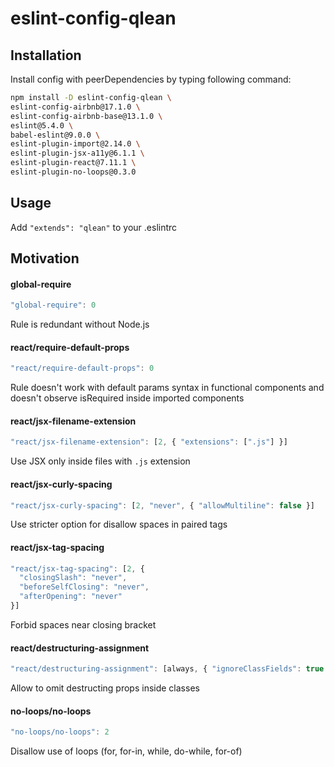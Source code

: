 # eslint-config-qlean

## Installation

Install config with peerDependencies by typing following command:
```sh
npm install -D eslint-config-qlean \
eslint-config-airbnb@17.1.0 \
eslint-config-airbnb-base@13.1.0 \
eslint@5.4.0 \
babel-eslint@9.0.0 \
eslint-plugin-import@2.14.0 \
eslint-plugin-jsx-a11y@6.1.1 \
eslint-plugin-react@7.11.1 \
eslint-plugin-no-loops@0.3.0
```

## Usage

Add `"extends": "qlean"` to your .eslintrc

## Motivation

#### global-require
```js
"global-require": 0
```
Rule is redundant without Node.js

#### react/require-default-props
```js
"react/require-default-props": 0
```
Rule doesn't work with default params syntax in functional components and doesn't observe isRequired inside imported components

#### react/jsx-filename-extension
```js
"react/jsx-filename-extension": [2, { "extensions": [".js"] }]
```
Use JSX only inside files with `.js` extension

#### react/jsx-curly-spacing
```js
"react/jsx-curly-spacing": [2, "never", { "allowMultiline": false }]
```
Use stricter option for disallow spaces in paired tags

#### react/jsx-tag-spacing
```js
"react/jsx-tag-spacing": [2, {
  "closingSlash": "never",
  "beforeSelfClosing": "never",
  "afterOpening": "never"
}]
```
Forbid spaces near closing bracket

#### react/destructuring-assignment
```js
"react/destructuring-assignment": [always, { "ignoreClassFields": true }]
```
Allow to omit destructing props inside classes

#### no-loops/no-loops
```js
"no-loops/no-loops": 2
```
Disallow use of loops (for, for-in, while, do-while, for-of)
